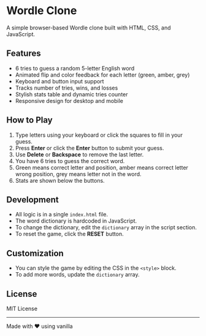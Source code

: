 # Wordle Clone

A simple browser-based Wordle clone built with HTML, CSS, and JavaScript.

## Features

- 6 tries to guess a random 5-letter English word
- Animated flip and color feedback for each letter (green, amber, grey)
- Keyboard and button input support
- Tracks number of tries, wins, and losses
- Stylish stats table and dynamic tries counter
- Responsive design for desktop and mobile

## How to Play

1. Type letters using your keyboard or click the squares to fill in your guess.
2. Press **Enter** or click the **Enter** button to submit your guess.
3. Use **Delete** or **Backspace** to remove the last letter.
4. You have 6 tries to guess the correct word.
5. Green means correct letter and position, amber means correct letter wrong position, grey means letter not in the word.
6. Stats are shown below the buttons.

## Development

- All logic is in a single `index.html` file.
- The word dictionary is hardcoded in JavaScript.
- To change the dictionary, edit the `dictionary` array in the script section.
- To reset the game, click the **RESET** button.

## Customization

- You can style the game by editing the CSS in the `<style>` block.
- To add more words, update the `dictionary` array.

## License

MIT License

---

Made with ❤️ using vanilla
